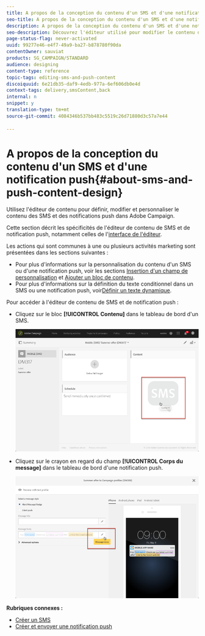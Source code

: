 ```yaml
---
title: A propos de la conception du contenu d'un SMS et d'une notification push
seo-title: A propos de la conception du contenu d'un SMS et d'une notification push
description: A propos de la conception du contenu d'un SMS et d'une notification push
seo-description: Découvrez l'éditeur utilisé pour modifier le contenu des SMS et des notifications push dans Adobe Campaign.
page-status-flag: never-activated
uuid: 99277e46-e4f7-49a9-ba27-b878780f90da
contentOwner: sauviat
products: SG_CAMPAIGN/STANDARD
audience: designing
content-type: reference
topic-tags: editing-sms-and-push-content
discoiquuid: 6e21db35-daf9-4edb-977a-6ef606db0e4d
context-tags: delivery,smsContent,back
internal: n
snippet: y
translation-type: tm+mt
source-git-commit: 4084346b537bb483c5519c26d71880d3c57a7e44

---
```



# A propos de la conception du contenu d'un SMS et d'une notification push{#about-sms-and-push-content-design}

Utilisez l'éditeur de contenu pour définir, modifier et personnaliser le contenu des SMS et des notifications push dans Adobe Campaign.

Cette section décrit les spécificités de l'éditeur de contenu de SMS et de notification push, notamment celles de l'[interface de l'éditeur](../../channels/using/sms-and-push-content-editor-interface.md).

Les actions qui sont communes à une ou plusieurs activités marketing sont présentées dans les sections suivantes :

* Pour plus d'informations sur la personnalisation du contenu d'un SMS ou d'une notification push, voir les sections [Insertion d'un champ de personnalisation](../../designing/using/personalization.md#inserting-a-personalization-field) et [Ajouter un bloc de contenu](../../designing/using/personalization.md#adding-a-content-block).
* Pour plus d'informations sur la définition du texte conditionnel dans un SMS ou une notification push, voir[Définir un texte dynamique](../../channels/using/defining-dynamic-text.md).

Pour accéder à l'éditeur de contenu de SMS et de notification push :

* Cliquez sur le bloc **[!UICONTROL Contenu]** dans le tableau de bord d'un SMS.

   ![](assets/des_sms_content.png)

* Cliquez sur le crayon en regard du champ **[!UICONTROL Corps du message]** dans le tableau de bord d'une notification push.

   ![](assets/des_push_body.png)

**Rubriques connexes :**

* [Créer un SMS](../../channels/using/creating-an-sms-message.md)
* [Créer et envoyer une notification push](../../channels/using/preparing-and-sending-a-push-notification.md)

